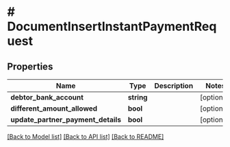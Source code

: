 # # DocumentInsertInstantPaymentRequest

## Properties

Name | Type | Description | Notes
------------ | ------------- | ------------- | -------------
**debtor_bank_account** | **string** |  | [optional]
**different_amount_allowed** | **bool** |  | [optional]
**update_partner_payment_details** | **bool** |  | [optional]

[[Back to Model list]](../../README.md#models) [[Back to API list]](../../README.md#endpoints) [[Back to README]](../../README.md)
